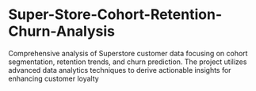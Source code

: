 # Super-Store-Cohort-Retention-Churn-Analysis
Comprehensive analysis of Superstore customer data focusing on cohort segmentation, retention trends, and churn prediction. The project utilizes advanced data analytics techniques to derive actionable insights for enhancing customer loyalty
